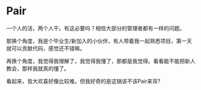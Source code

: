 # Pair

一个人的活，两个人干。有这必要吗？相信大部分的管理者都有一样的问题。

那换个角度，我是个毕业生/新加入的小伙伴，有人带着我一起熟悉项目，第一天就可以贡献代码，感觉还不错嘛。

再换个角度，我觉得我理解了，我觉得我懂了，那都是我觉得。看看能不能把新人教会，那样我就真的懂了。

看起来，皆大欢喜好像比较难。但我好奇的是这锅该不该Pair来背?




